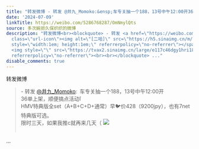 ```yaml
---
title: "转发微博 - 转发 @井九_Momoko:&ensp;车专关抽一个188，13号中午12:00开36单上架，顺便搞点活动[二哈]HMV特典版全set（A+B+C+D+通常）早\U0001F426价428（9200jpy），..."
date: '2024-07-09'
linkTitle: https://weibo.com/5286768287/OmNmylQts
source: 多次婉拒久保织织的微博
description: "转发微博<br><blockquote> - 转发 <a href=\"https://weibo.com/3776431213\" target=\"_blank\">@井九_Momoko</a>: 车专关抽一个188，13号中午12:00开<br>36单上架，顺便搞点活动<span
  class=\"url-icon\"><img alt=\"[二哈]\" src=\"https://h5.sinaimg.cn/m/emoticon/icon/others/d_erha-139d0e07bd.png\"
  style=\"width:1em; height:1em;\" referrerpolicy=\"no-referrer\"></span><br>HMV特典版全set（A+B+C+D+通常）早\U0001F426价428（9200jpy），也有7net特典版可选。<br>限时三天，如果我推c就再来几天（
  <img style=\"\" src=\"https://tvax2.sinaimg.cn/large/e117c46dgy1hri18m7tvaj20v90zvjz7.jpg\"
  referrerpolicy=\"no-referrer\"><br><br></blockquote> ..."
disable_comments: true
---
```

转发微博<br><blockquote> - 转发 <a href="https://weibo.com/3776431213" target="_blank">@井九_Momoko</a>: 车专关抽一个188，13号中午12:00开<br>36单上架，顺便搞点活动<span class="url-icon"><img alt="[二哈]" src="https://h5.sinaimg.cn/m/emoticon/icon/others/d_erha-139d0e07bd.png" style="width:1em; height:1em;" referrerpolicy="no-referrer"></span><br>HMV特典版全set（A+B+C+D+通常）早🐦价428（9200jpy），也有7net特典版可选。<br>限时三天，如果我推c就再来几天（ <img style="" src="https://tvax2.sinaimg.cn/large/e117c46dgy1hri18m7tvaj20v90zvjz7.jpg" referrerpolicy="no-referrer"><br><br></blockquote> ...
